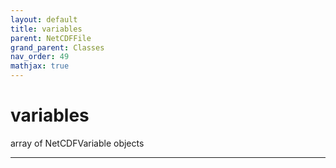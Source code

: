 ```yaml
---
layout: default
title: variables
parent: NetCDFFile
grand_parent: Classes
nav_order: 49
mathjax: true
---
```


#  variables

array of NetCDFVariable objects


---

